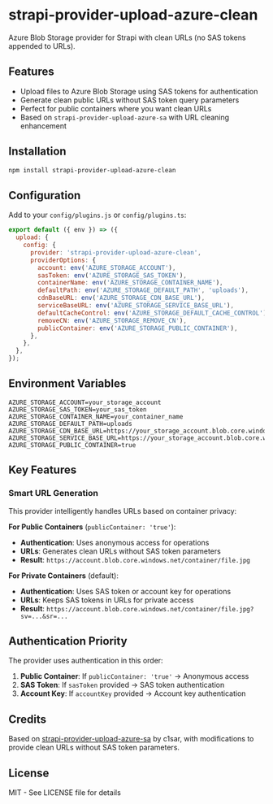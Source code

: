 # strapi-provider-upload-azure-clean

Azure Blob Storage provider for Strapi with clean URLs (no SAS tokens appended to URLs).

## Features

- Upload files to Azure Blob Storage using SAS tokens for authentication
- Generate clean public URLs without SAS token query parameters
- Perfect for public containers where you want clean URLs
- Based on `strapi-provider-upload-azure-sa` with URL cleaning enhancement

## Installation

```bash
npm install strapi-provider-upload-azure-clean
```

## Configuration

Add to your `config/plugins.js` or `config/plugins.ts`:

```javascript
export default ({ env }) => ({
  upload: {
    config: {
      provider: 'strapi-provider-upload-azure-clean',
      providerOptions: {
        account: env('AZURE_STORAGE_ACCOUNT'),
        sasToken: env('AZURE_STORAGE_SAS_TOKEN'),
        containerName: env('AZURE_STORAGE_CONTAINER_NAME'),
        defaultPath: env('AZURE_STORAGE_DEFAULT_PATH', 'uploads'),
        cdnBaseURL: env('AZURE_STORAGE_CDN_BASE_URL'),
        serviceBaseURL: env('AZURE_STORAGE_SERVICE_BASE_URL'),
        defaultCacheControl: env('AZURE_STORAGE_DEFAULT_CACHE_CONTROL'),
        removeCN: env('AZURE_STORAGE_REMOVE_CN'),
        publicContainer: env('AZURE_STORAGE_PUBLIC_CONTAINER'),
      },
    },
  },
});
```

## Environment Variables

```
AZURE_STORAGE_ACCOUNT=your_storage_account
AZURE_STORAGE_SAS_TOKEN=your_sas_token
AZURE_STORAGE_CONTAINER_NAME=your_container_name
AZURE_STORAGE_DEFAULT_PATH=uploads
AZURE_STORAGE_CDN_BASE_URL=https://your_storage_account.blob.core.windows.net
AZURE_STORAGE_SERVICE_BASE_URL=https://your_storage_account.blob.core.windows.net
AZURE_STORAGE_PUBLIC_CONTAINER=true
```

## Key Features

### Smart URL Generation
This provider intelligently handles URLs based on container privacy:

**For Public Containers** (`publicContainer: 'true'`):
- **Authentication**: Uses anonymous access for operations
- **URLs**: Generates clean URLs without SAS token parameters
- **Result**: `https://account.blob.core.windows.net/container/file.jpg`

**For Private Containers** (default):
- **Authentication**: Uses SAS token or account key for operations  
- **URLs**: Keeps SAS tokens in URLs for private access
- **Result**: `https://account.blob.core.windows.net/container/file.jpg?sv=...&sr=...`

## Authentication Priority

The provider uses authentication in this order:
1. **Public Container**: If `publicContainer: 'true'` → Anonymous access
2. **SAS Token**: If `sasToken` provided → SAS token authentication  
3. **Account Key**: If `accountKey` provided → Account key authentication

## Credits

Based on [strapi-provider-upload-azure-sa](https://www.npmjs.com/package/strapi-provider-upload-azure-sa) by c1sar, with modifications to provide clean URLs without SAS token parameters.

## License

MIT - See LICENSE file for details